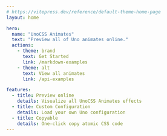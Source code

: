 ```yaml
---
# https://vitepress.dev/reference/default-theme-home-page
layout: home

hero:
  name: "UnoCSS Animates"
  text: "Preview all of Uno animates online."
  actions:
    - theme: brand
      text: Get Started
      link: /markdown-examples
    - theme: alt
      text: View all animates
      link: /api-examples

features:
  - title: Preview online
    details: Visualize all UnoCSS Animates effects
  - title: Custom Configuration
    details: Load your own Uno configuration
  - title: Copyable
    details: One-click copy atomic CSS code
---
```


